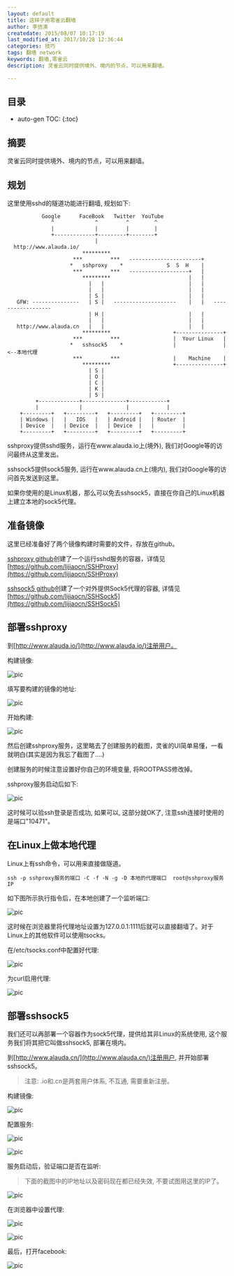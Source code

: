 ```yaml
---
layout: default
title: 这样子用零雀云翻墙
author: 李佶澳
createdate: 2015/08/07 10:17:19
last_modified_at: 2017/10/28 12:36:44
categories: 技巧
tags: 翻墙 network
keywords: 翻墙,零雀云
description: 灵雀云同时提供境外、境内的节点，可以用来翻墙。

---
```


## 目录
* auto-gen TOC:
{:toc}

## 摘要

灵雀云同时提供境外、境内的节点，可以用来翻墙。

## 规划 

这里使用sshd的隧道功能进行翻墙, 规划如下:

	           Google      FaceBook   Twitter  YouTube
	              ^             ^         ^        ^
	              |             |         |        |
	              +-------------+---------+--------+
	                            |
	  http://www.alauda.io/                                
	                        *********    
	                     ***         ***   -----------------------+
	                    *   sshproxy    *              S  S  H    |
	                     ***         ***   -------------------+   |
	                        *********                         |   |
	                          |   |                           |   |
	                          |   |                           |   |
	                          | S |                           |   |
	   GFW: ---------------   | S |   --------------------    |   |   ------------------
	                          | H |                           |   |
	                          |   |                           |   |
	   http://www.alauda.cn   |   |                           |   |
	                        *********                    +---------------+ 
	                     ***         ***                 |  Your Linux   | 
	                    *   sshsock5    *                |               | <--本地代理
	                     ***         ***                 |    Machine    | 
	                        *********                    +---------------+ 
	                          | S |
	                          | O |
	                          | C |                  
	                          | K |                  
	                          | 5 |                 
	         +-------------+--------------+------------+
	         |             |              |            |
	    +---------+   +---------+   +---------+   +---------+ 
	    | Windows |   |   IOS   |   | Android |   | Router  | 
	    | Device  |   | Device  |   | Device  |   |         | 
	    +---------+   +---------+   +---------+   +---------+ 

sshproxy提供sshd服务，运行在www.alauda.io上(境外), 我们对Google等的访问最终从这里发出。

sshsock5提供sock5服务, 运行在www.alauda.cn上(境内), 我们对Google等的访问首先发送到这里。

如果你使用的是Linux机器，那么可以免去sshsock5，直接在你自己的Linux机器上建立本地的sock5代理。

## 准备镜像

这里已经准备好了两个镜像构建时需要的文件，存放在github。

[sshproxy github](https://github.com/lijiaocn/SSHProxy.git)创建了一个运行sshd服务的容器，详情见[https://github.com/lijiaocn/SSHProxy](https://github.com/lijiaocn/SSHProxy)

[sshsock5 github](https://github.com/lijiaocn/SSHSock5.git)创建了一个对外提供Sock5代理的容器, 详情见[https://github.com/lijiaocn/SSHSock5](https://github.com/lijiaocn/SSHSock5)

## 部署sshproxy

到[http://www.alauda.io/](http://www.alauda.io/)注册用户。

构建镜像:

![pic](/blog/pics/2015-08-07-灵雀云翻墙/0_sshproxy_build_repository.png)

填写要构建的镜像的地址:

![pic](/blog/pics/2015-08-07-灵雀云翻墙/1_sshproxy_build_repository.png)

开始构建:

![pic](/blog/pics/2015-08-07-灵雀云翻墙/2_sshproxy_build_repository.png)

然后创建sshproxy服务，这里略去了创建服务的截图，灵雀的UI简单易懂，一看就明白(其实是因为我忘了截图了....)

创建服务的时候注意设置好你自己的环境变量, 将ROOTPASS修改掉。

sshproxy服务启动后如下:

![pic](/blog/pics/2015-08-07-灵雀云翻墙/3_sshproxy_service_running.png)

这时候可以验ssh登录是否成功, 如果可以, 这部分就OK了, 注意ssh连接时使用的是端口"10471"。

## 在Linux上做本地代理

Linux上有ssh命令，可以用来直接做隧道。

	ssh -p sshproxy服务的端口 -C -f -N -g -D 本地的代理端口  root@sshproxy服务IP

如下图所示执行指令后，在本地创建了一个监听端口:

![pic](/blog/pics/2015-08-07-灵雀云翻墙/0_linux_local.png)

这时候在浏览器里将代理地址设置为127.0.0.1:1111后就可以直接翻墙了。对于Linux上的其他软件可以使用tsocks。

在/etc/tsocks.conf中配置好代理:

![pic](/blog/pics/2015-08-07-灵雀云翻墙/1_linux_local_tsocks_conf.png)

为curl启用代理:

![pic](/blog/pics/2015-08-07-灵雀云翻墙/2_linux_local_tsocks_curl.png)

## 部署sshsock5

我们还可以再部署一个容器作为sock5代理，提供给其非Linux的系统使用, 这个服务我们将其把它叫做sshsock5, 部署在境内。

到[http://www.alauda.cn/](http://www.alauda.cn/)注册用户, 并开始部署sshsock5。

>注意: .io和.cn是两套用户体系, 不互通, 需要重新注册。

构建镜像:

![pic](/blog/pics/2015-08-07-灵雀云翻墙/1_sshsock5_build.png)

配置服务:

![pic](/blog/pics/2015-08-07-灵雀云翻墙/2_sshsock5_service_config.png)

![pic](/blog/pics/2015-08-07-灵雀云翻墙/3_sshsock5_service_config.png)

服务启动后，验证端口是否在监听:

>下面的截图中的IP地址以及密码现在都已经失效, 不要试图用这里的IP了。

![pic](/blog/pics/2015-08-07-灵雀云翻墙/5_sshsock5_service_ping.png)

在浏览器中设置代理:

![pic](/blog/pics/2015-08-07-灵雀云翻墙/6_sshsock5_brower_proxy_config.png)

![pic](/blog/pics/2015-08-07-灵雀云翻墙/7_sshsock5_brower_proxy_config.png)

最后，打开facebook:

![pic](/blog/pics/2015-08-07-灵雀云翻墙/8_sshsock5_brower_result.png)

